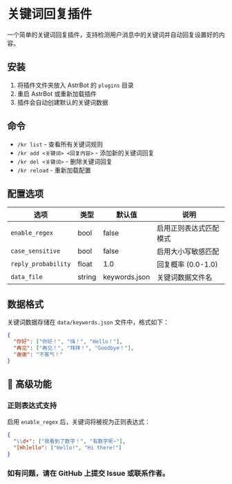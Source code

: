 # 关键词回复插件 

一个简单的关键词回复插件，支持检测用户消息中的关键词并自动回复设置好的内容。

## 安装
1. 将插件文件夹放入 AstrBot 的 `plugins` 目录
2. 重启 AstrBot 或重新加载插件
3. 插件会自动创建默认的关键词数据

## 命令
- `/kr list` - 查看所有关键词规则
- `/kr add <关键词> <回复内容>` - 添加新的关键词回复
- `/kr del <关键词>` - 删除关键词回复
- `/kr reload` - 重新加载配置


## 配置选项

| 选项 | 类型 | 默认值 | 说明 |
|------|------|--------|------|
| `enable_regex` | bool | false | 启用正则表达式匹配模式 |
| `case_sensitive` | bool | false | 启用大小写敏感匹配 |
| `reply_probability` | float | 1.0 | 回复概率 (0.0-1.0) |
| `data_file` | string | keywords.json | 关键词数据文件名 |

## 数据格式

关键词数据存储在 `data/keywords.json` 文件中，格式如下：

```json
{
  "你好": ["你好！", "嗨！", "Hello！"],
  "再见": ["再见！", "拜拜！", "Goodbye！"],
  "谢谢": "不客气！"
}
```

## 🔧 高级功能

### 正则表达式支持
启用 `enable_regex` 后，关键词将被视为正则表达式：
```json
{
  "\\d+": ["我看到了数字！", "有数字呢~"],
  "[Hh]ello": ["Hello!", "Hi there!"]
}
```

### 如有问题，请在 GitHub 上提交 Issue 或联系作者。
